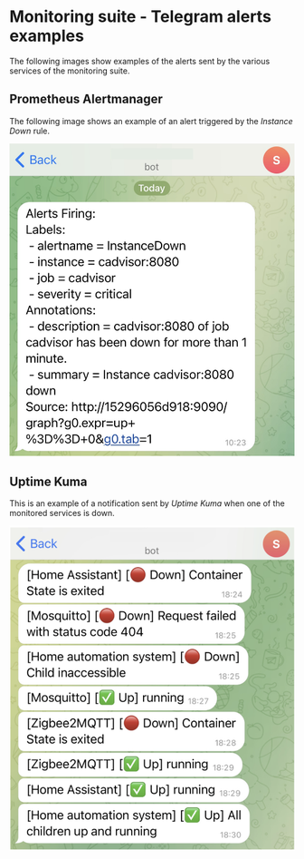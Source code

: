 # Monitoring suite - Telegram alerts examples

The following images show examples of the alerts sent by the various services of the monitoring suite.

## Prometheus Alertmanager

The following image shows an example of an alert triggered by the *Instance Down* rule.

![Prometheus Alertmanager](../assets/images/cadvisor-telegram-alert.jpg)

## Uptime Kuma

This is an example of a notification sent by *Uptime Kuma* when one of the monitored services is down.

![Uptime Kuma](../assets/images/uptimekuma-alert.png)